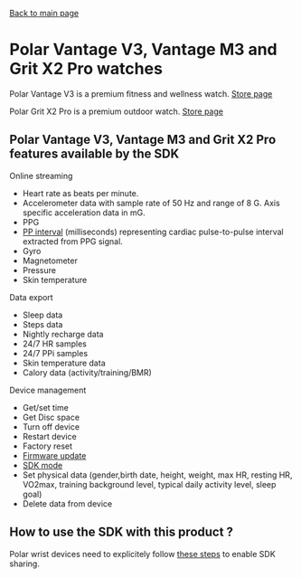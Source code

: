 [Back to main page](../../README.md)

# Polar Vantage V3, Vantage M3 and Grit X2 Pro watches

Polar Vantage V3 is a premium fitness and wellness watch.
[Store page](https://www.polar.com/en/vantage/v3)

Polar Grit X2 Pro is a premium outdoor watch.
[Store page](https://www.polar.com/en/grit-x2-pro)

## Polar Vantage V3, Vantage M3 and Grit X2 Pro features available by the SDK

Online streaming
* Heart rate as beats per minute.
* Accelerometer data with sample rate of 50 Hz and range of 8 G. Axis specific acceleration data in mG.
* PPG
* [PP interval](./../PPIData.md) (milliseconds) representing cardiac pulse-to-pulse interval extracted from PPG signal.
* Gyro
* Magnetometer
* Pressure
* Skin temperature

Data export
* Sleep data
* Steps data
* Nightly recharge data
* 24/7 HR samples
* 24/7 PPi samples
* Skin temperature data
* Calory data (activity/training/BMR)

Device management
* Get/set time
* Get Disc space
* Turn off device
* Restart device
* Factory reset
* [Firmware update](../FirmwareUpdate.md)
* [SDK mode](../SdkModeExplained.md)
* Set physical data (gender,birth date, height, weight, max HR, resting HR, VO2max, training background level, typical daily activity level, sleep goal)
* Delete data from device

## How to use the SDK with this product ? 

Polar wrist devices need to explicitely follow [these steps](./../UsingSDKWithWatches.md) to enable SDK sharing.

